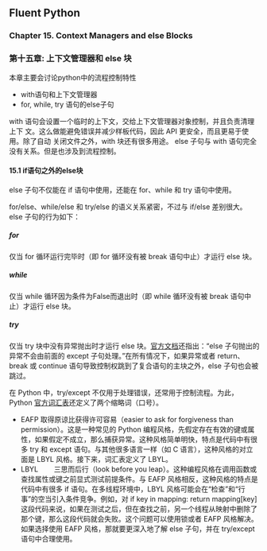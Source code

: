## Fluent Python 
### Chapter 15. Context Managers and else Blocks
### 第十五章: 上下文管理器和 else 块

本章主要会讨论python中的流程控制特性
- with语句和上下文管理器
- for, while, try 语句的else子句
  
with 语句会设置一个临时的上下文，交给上下文管理器对象控制，并且负责清理上下
文。这么做能避免错误并减少样板代码，因此 API 更安全，而且更易于使用。除了自动
关闭文件之外，with 块还有很多用途。
else 子句与 with 语句完全没有关系。但是也涉及到流程控制。

#### 15.1 if语句之外的else块
else 子句不仅能在 if 语句中使用，还能在 for、while 和 try 语句中使用。

for/else、while/else 和 try/else 的语义关系紧密，不过与 if/else 差别很大。
else 子句的行为如下：
##### for
仅当 for 循环运行完毕时（即 for 循环没有被 break 语句中止）才运行 else 块。

##### while
仅当 while 循环因为条件为False而退出时（即 while 循环没有被 break 语句中止）才运行 else 块。
##### try
仅当 try 块中没有异常抛出时才运行 else 块。[官方文档](https://docs.python.org/3/reference/compound_stmts.html)还指出：“else 子句抛出的异常不会由前面的 except 子句处理。”在所有情况下，如果异常或者 return、break 或 continue 语句导致控制权跳到了复合语句的主块之外，else 子句也会被跳过。

在 Python 中，try/except 不仅用于处理错误，还常用于控制流程。为此，Python [官方词汇表](https://docs.python.org/3/glossary.html#term-eafp)还定义了两个缩略词（口号）。
- EAFP
    取得原谅比获得许可容易（easier to ask for forgiveness than permission）。这是一种常见的 Python 编程风格，先假定存在有效的键或属性，如果假定不成立，那么捕获异常。这种风格简单明快，特点是代码中有很多 try 和 except 语句。与其他很多语言一样（如 C 语言），这种风格的对立面是 LBYL 风格。接下来，词汇表定义了 LBYL。
- LBYL
　　三思而后行（look before you leap）。这种编程风格在调用函数或查找属性或键之前显式测试前提条件。与 EAFP 风格相反，这种风格的特点是代码中有很多 if 语句。在多线程环境中，LBYL 风格可能会在“检查”和“行事”的空当引入条件竞争。例如，对 if key in mapping: return mapping[key] 这段代码来说，如果在测试之后，但在查找之前，另一个线程从映射中删除了那个键，那么这段代码就会失败。这个问题可以使用锁或者 EAFP 风格解决。如果选择使用 EAFP 风格，那就要更深入地了解 else 子句，并在 try/except 语句中合理使用。




